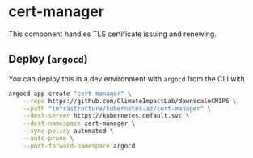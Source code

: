 # cert-manager

This component handles TLS certificate issuing and renewing.

## Deploy (`argocd`)

You can deploy this in a dev environment with `argocd` from the CLI with

```bash
argocd app create "cert-manager" \
    --repo https://github.com/ClimateImpactLab/downscaleCMIP6 \
    --path "infrastructure/kubernetes-az/cert-manager" \
    --dest-server https://kubernetes.default.svc \
    --dest-namespace cert-manager \
    --sync-policy automated \
    --auto-prune \
    --port-forward-namespace argocd
```
